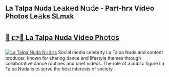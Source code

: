 ## La Talpa Nuda Le𝚊k𝚎d N𝚞𝚍e - Part-hrx Vid𝚎o Photos Le𝚊ks SLmxk

# <h2><a href="http://fbdg5w3.evod.top/?m=La+Talpa+Nuda">🔗 👉🔴 La Talpa Nuda Vid𝚎o Ph𝚘t𝚘s</a></h2>

[![La Talpa Nuda N𝚞d𝚎s](https://i.imgur.com/8V9OHl7.gif)](http://fbdg5w3.evod.top/?m=La+Talpa+Nuda)
Social media celebrity La Talpa Nuda and content producer, known for sharing dance and lifestyle themes through collaborative dance routines and brief videos. The role of a public figure La Talpa Nuda is to serve the best interests of society. 
